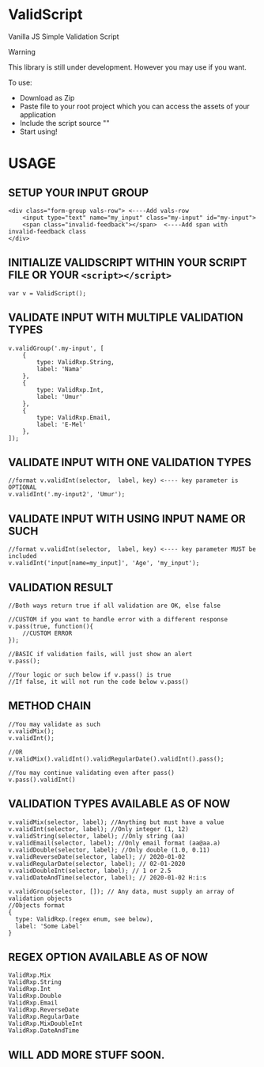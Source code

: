 # ValidScript
Vanilla JS Simple Validation Script <br>

> [!WARNING]
> This library is still under development. However you may use if you want.


To use:
- Download as Zip
- Paste file to your root project which you can access the assets of your application
- Include the script source "<script src="..path"></script>"
- Start using!

# USAGE<br>
## SETUP YOUR INPUT GROUP
```
<div class="form-group vals-row"> <----Add vals-row
    <input type="text" name="my_input" class="my-input" id="my-input">
    <span class="invalid-feedback"></span>  <----Add span with invalid-feedback class
</div>
```

## INITIALIZE VALIDSCRIPT WITHIN YOUR SCRIPT FILE OR YOUR  `<script></script>`

`var v = ValidScript();`

## VALIDATE INPUT WITH MULTIPLE VALIDATION TYPES

```
v.validGroup('.my-input', [ 
    {
        type: ValidRxp.String,
        label: 'Nama'
    },
    {
        type: ValidRxp.Int,
        label: 'Umur'
    },
    {
        type: ValidRxp.Email,
        label: 'E-Mel'
    },
]);
```
## VALIDATE INPUT WITH ONE VALIDATION TYPES

```
//format v.validInt(selector,  label, key) <---- key parameter is OPTIONAL
v.validInt('.my-input2', 'Umur');
```

## VALIDATE INPUT WITH USING INPUT NAME OR SUCH

```
//format v.validInt(selector,  label, key) <---- key parameter MUST be included
v.validInt('input[name=my_input]', 'Age', 'my_input');
```

## VALIDATION RESULT
```
//Both ways return true if all validation are OK, else false

//CUSTOM if you want to handle error with a different response
v.pass(true, function(){
    //CUSTOM ERROR
});

//BASIC if validation fails, will just show an alert
v.pass();

//Your logic or such below if v.pass() is true
//If false, it will not run the code below v.pass()
```

## METHOD CHAIN
```
//You may validate as such
v.validMix();
v.validInt();

//OR
v.validMix().validInt().validRegularDate().validInt().pass();

//You may continue validating even after pass()
v.pass().validInt() 
```

## VALIDATION TYPES AVAILABLE AS OF NOW
```
v.validMix(selector, label); //Anything but must have a value
v.validInt(selector, label); //Only integer (1, 12)
v.validString(selector, label); //Only string (aa)
v.validEmail(selector, label); //Only email format (aa@aa.a)
v.validDouble(selector, label); //Only double (1.0, 0.11)
v.validReverseDate(selector, label); // 2020-01-02
v.validRegularDate(selector, label); // 02-01-2020
v.validDoubleInt(selector, label); // 1 or 2.5
v.validDateAndTime(selector, label); // 2020-01-02 H:i:s

v.validGroup(selector, []); // Any data, must supply an array of validation objects
//Objects format
{
  type: ValidRxp.(regex enum, see below),
  label: 'Some Label'
}
```

## REGEX OPTION AVAILABLE AS OF NOW
```
ValidRxp.Mix
ValidRxp.String
ValidRxp.Int
ValidRxp.Double
ValidRxp.Email
ValidRxp.ReverseDate
ValidRxp.RegularDate
ValidRxp.MixDoubleInt
ValidRxp.DateAndTime
```

## WILL ADD MORE STUFF SOON.





